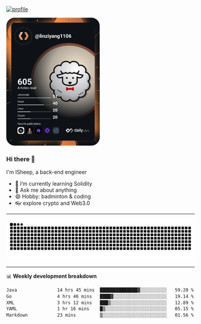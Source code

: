 [![profile](https://user-images.githubusercontent.com/54968314/208005045-e4b42f3b-833d-4242-bfcc-e764865553a2.svg)](https://www.calligrapher.ai/)

<a href="https://app.daily.dev/linziyang1106"><img src="/devcard.png" width="250" alt="ISheep's Dev Card"/></a>

### Hi there 🐏

I'm ISheep, a back-end engineer

- 🔭 I’m currently learning Solidity
- 💬 Ask me about anything
- 😄 Hobby: badminton & coding
- 👓 explore crypto and Web3.0

-------

![](https://raw.githubusercontent.com/ISheepp/ISheepp/output/github-contribution-grid-snake.svg)

-------

📊 **Weekly development breakdown**
<!--START_SECTION:waka-->

```txt
Java               14 hrs 45 mins  ██████████████▓░░░░░░░░░░   59.20 %
Go                 4 hrs 46 mins   ████▓░░░░░░░░░░░░░░░░░░░░   19.14 %
XML                3 hrs 12 mins   ███▒░░░░░░░░░░░░░░░░░░░░░   12.89 %
YAML               1 hr 16 mins    █▒░░░░░░░░░░░░░░░░░░░░░░░   05.15 %
Markdown           23 mins         ▒░░░░░░░░░░░░░░░░░░░░░░░░   01.56 %
```

<!--END_SECTION:waka-->
